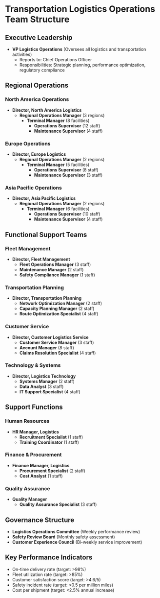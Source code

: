 # Transportation Logistics Operations Team Structure

## Executive Leadership
- **VP Logistics Operations** (Oversees all logistics and transportation activities)
  - Reports to: Chief Operations Officer
  - Responsibilities: Strategic planning, performance optimization, regulatory compliance

## Regional Operations

### North America Operations
- **Director, North America Logistics**
  - **Regional Operations Manager** (3 regions)
    - **Terminal Manager** (8 facilities)
      - **Operations Supervisor** (12 staff)
      - **Maintenance Supervisor** (4 staff)

### Europe Operations
- **Director, Europe Logistics**
  - **Regional Operations Manager** (2 regions)
    - **Terminal Manager** (5 facilities)
      - **Operations Supervisor** (8 staff)
      - **Maintenance Supervisor** (3 staff)

### Asia Pacific Operations
- **Director, Asia Pacific Logistics**
  - **Regional Operations Manager** (2 regions)
    - **Terminal Manager** (6 facilities)
      - **Operations Supervisor** (10 staff)
      - **Maintenance Supervisor** (4 staff)

## Functional Support Teams

### Fleet Management
- **Director, Fleet Management**
  - **Fleet Operations Manager** (3 staff)
  - **Maintenance Manager** (2 staff)
  - **Safety Compliance Manager** (1 staff)

### Transportation Planning
- **Director, Transportation Planning**
  - **Network Optimization Manager** (2 staff)
  - **Capacity Planning Manager** (2 staff)
  - **Route Optimization Specialist** (4 staff)

### Customer Service
- **Director, Customer Logistics Service**
  - **Customer Service Manager** (3 staff)
  - **Account Manager** (8 staff)
  - **Claims Resolution Specialist** (4 staff)

### Technology & Systems
- **Director, Logistics Technology**
  - **Systems Manager** (2 staff)
  - **Data Analyst** (3 staff)
  - **IT Support Specialist** (4 staff)

## Support Functions

### Human Resources
- **HR Manager, Logistics**
  - **Recruitment Specialist** (1 staff)
  - **Training Coordinator** (1 staff)

### Finance & Procurement
- **Finance Manager, Logistics**
  - **Procurement Specialist** (2 staff)
  - **Cost Analyst** (1 staff)

### Quality Assurance
- **Quality Manager**
  - **Quality Assurance Specialist** (3 staff)

## Governance Structure
- **Logistics Operations Committee** (Weekly performance review)
- **Safety Review Board** (Monthly safety assessment)
- **Customer Experience Council** (Bi-weekly service improvement)

## Key Performance Indicators
- On-time delivery rate (target: >98%)
- Fleet utilization rate (target: >85%)
- Customer satisfaction score (target: >4.6/5)
- Safety incident rate (target: <0.5 per million miles)
- Cost per shipment (target: <2.5% annual increase)